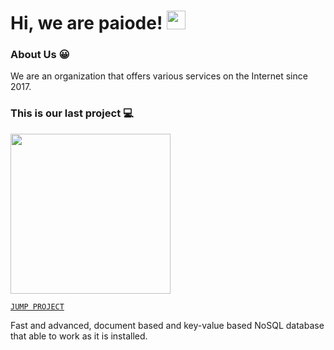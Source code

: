 # Hi, we are paiode! <img src="https://i.ibb.co/DRcs4Y6/unknown.gif" width="30px"/>

### About Us 😀

We are an organization that offers various services on the Internet since 2017.

### This is our last project 💻

<img src="https://i.ibb.co/mbJC8yX/unknown.png" width="256px"/>

[`JUMP PROJECT`](https://npmjs.com/package/peak.db)

Fast and advanced, document based and key-value based NoSQL database that able to work as it is installed.
